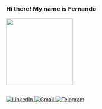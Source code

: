 ### Hi there! My name is Fernando

<!--
**nandomaciel/nandomaciel** is a ✨ _special_ ✨ repository because its `README.md` (this file) appears on your GitHub profile.

Here are some ideas to get you started:

- 🔭 I’m currently working on back-end
- 🌱 I’m currently learning Python
- 👯 I’m looking to collaborate on ...
- 🤔 I’m looking for help with ...
- 💬 Ask me about ...
- 📫 How to reach me: ...
- 😄 Pronouns: He/him
- ⚡ Fun fact: ...
-->

<div>
  <a href="https://github.com/nandomaciel">
  <img height="180em" src="https://github-readme-stats.vercel.app/api?username=nandomaciel&count_private=true&show_icons=true&theme=dark">
</div>
  
  ##
  
  <div>
    <a href="https://www.linkedin.com/in/fernando-rodrigues-maciel/" target="_black">
      <img src="https://img.shields.io/badge/LinkedIn-0077B5?style=for-the-badge&logo=linkedin&logoColor=white" alt="LinkedIn"/>
    </a>
    <!--
    <a href="" target="_black">
      <img src="https://img.shields.io/badge/Discord-7289DA?style=for-the-badge&logo=discord&logoColor=white" alt="Discord"/>
    </a>
    -->
    <a href="mailto:nandormaciel@gmail.com" target="_black">
      <img src="https://img.shields.io/badge/Gmail-D14836?style=for-the-badge&logo=gmail&logoColor=white" alt="Gmail"/>
    </a>
    <a href="https://t.me/nandomaciel" target="_black">
      <img src="https://img.shields.io/badge/Telegram-2CA5E0?style=for-the-badge&logo=telegram&logoColor=white" alt="Telegram"/>
    </a>
  </div>
